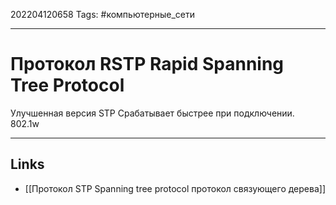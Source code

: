 202204120658
Tags: #компьютерные_сети

---

# Протокол RSTP Rapid Spanning Tree Protocol
Улучшенная версия STP 
Срабатывает быстрее при подключении.
802.1w

---
## Links
- [[Протокол STP Spanning tree protocol протокол связующего дерева]]